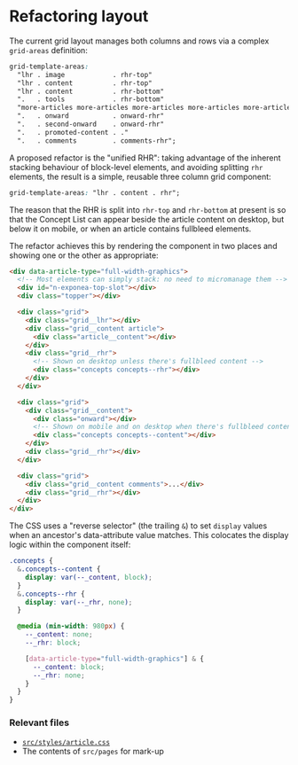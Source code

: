 # Refactoring layout

The current grid layout manages both columns and rows via a complex `grid-areas` definition:

```css
grid-template-areas:
  "lhr . image            . rhr-top"
  "lhr . content          . rhr-top"
  "lhr . content          . rhr-bottom"
  ".   . tools            . rhr-bottom"
  "more-articles more-articles more-articles more-articles more-articles"
  ".   . onward           . onward-rhr"
  ".   . second-onward    . onward-rhr"
  ".   . promoted-content . ."
  ".   . comments         . comments-rhr";
```

A proposed refactor is the "unified RHR": taking advantage of the inherent stacking behaviour of block-level elements, and avoiding splitting `rhr` elements, the result is a simple, reusable three column grid component:

```css
grid-template-areas: "lhr . content . rhr";
```

The reason that the RHR is split into `rhr-top` and `rhr-bottom` at present is so that the Concept List can appear beside the article content on desktop, but below it on mobile, or when an article contains fullbleed elements.

The refactor achieves this by rendering the component in two places and showing one or the other as appropriate:

```html
<div data-article-type="full-width-graphics">
  <!-- Most elements can simply stack: no need to micromanage them -->
  <div id="n-exponea-top-slot"></div>
  <div class="topper"></div>

  <div class="grid">
    <div class="grid__lhr"></div>
    <div class="grid__content article">
      <div class="article__content"></div>
    </div>
    <div class="grid__rhr">
      <!-- Shown on desktop unless there's fullbleed content -->
      <div class="concepts concepts--rhr"></div>
    </div>
  </div>

  <div class="grid">
    <div class="grid__content">
      <div class="onward"></div>
      <!-- Shown on mobile and on desktop when there's fullbleed content -->
      <div class="concepts concepts--content"></div>
    </div>
    <div class="grid__rhr"></div>
  </div>

  <div class="grid">
    <div class="grid__content comments">...</div>
    <div class="grid__rhr"></div>
  </div>
</div>
```

The CSS uses a "reverse selector" (the trailing `&`) to set `display` values when an ancestor's data-attribute value matches. This colocates the display logic within the component itself:

```scss
.concepts {
  &.concepts--content {
    display: var(--_content, block);
  }
  &.concepts--rhr {
    display: var(--_rhr, none);
  }

  @media (min-width: 980px) {
    --_content: none;
    --_rhr: block;

    [data-article-type="full-width-graphics"] & {
      --_content: block;
      --_rhr: none;
    }
  }
}
```

### Relevant files

- [`src/styles/article.css`](../src/styles/article.css)
- The contents of `src/pages` for mark-up
